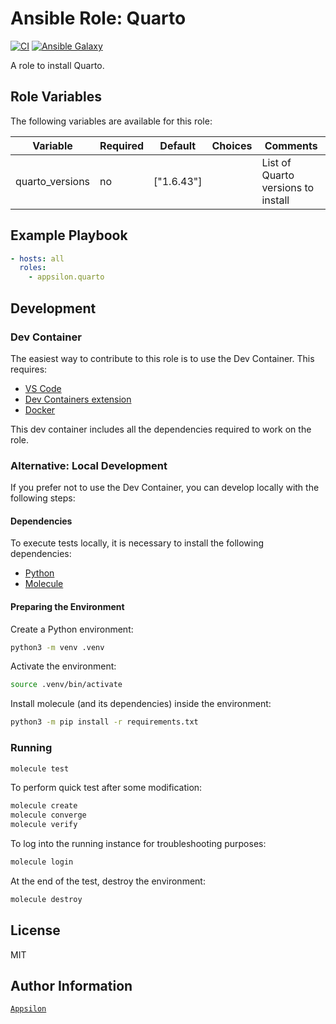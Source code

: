 # Ansible Role: Quarto

[![CI](https://github.com/Appsilon/ansible-quarto/workflows/CI/badge.svg)](https://github.com/Appsilon/ansible-role-quarto/actions/workflows/ci.yml)
[![Ansible Galaxy](https://img.shields.io/badge/ansible--galaxy-quarto-blue.svg)](https://galaxy.ansible.com/appsilon/quarto)

A role to install Quarto.

## Role Variables

The following variables are available for this role:

| Variable                | Required | Default   | Choices | Comments                                       |
|-------------------------|----------|-----------|---------|------------------------------------------------|
| quarto_versions         | no       | ["1.6.43"] |         | List of Quarto versions to install             |

## Example Playbook

```yaml
- hosts: all
  roles:
    - appsilon.quarto
```

## Development

### Dev Container

The easiest way to contribute to this role is to use the Dev Container. This requires:

* [VS Code](https://code.visualstudio.com/)
* [Dev Containers extension](https://marketplace.visualstudio.com/items?itemName=ms-vscode-remote.remote-containers)
* [Docker](https://www.docker.com/)

This dev container includes all the dependencies required to work on the role.

### Alternative: Local Development

If you prefer not to use the Dev Container, you can develop locally with the following steps:

#### Dependencies

To execute tests locally, it is necessary to install the following
dependencies:

* [Python](https://www.python.org/downloads/)
* [Molecule](https://molecule.readthedocs.io/en/latest/installation.html)

#### Preparing the Environment

Create a Python environment:

```bash
python3 -m venv .venv
```

Activate the environment:

```bash
source .venv/bin/activate
```

Install molecule (and its dependencies) inside the environment:

```bash
python3 -m pip install -r requirements.txt
```

### Running

```bash
molecule test
```

To perform quick test after some modification:

```bash
molecule create
molecule converge
molecule verify
```

To log into the running instance for troubleshooting purposes:

```bash
molecule login
```

At the end of the test, destroy the environment:

```bash
molecule destroy
```

## License

MIT

## Author Information

[`Appsilon`](https://appsilon.com/)
